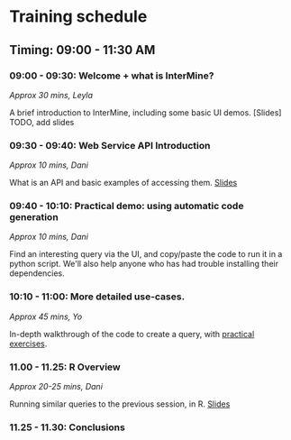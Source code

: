 # Training schedule

## Timing: 09:00 - 11:30 AM 

### 09:00 - 09:30: Welcome + what is InterMine?  
_Approx 30 mins, Leyla_  

A brief introduction to InterMine, including some basic UI demos. [Slides] TODO, add slides

### 09:30 - 09:40: Web Service API Introduction 
_Approx 10 mins, Dani_

What is an API and basic examples of accessing them. [Slides](https://docs.google.com/presentation/d/1dQAuY3c1rXM77J6VDHXWBvlh5-ipoQlKIWVtOVR5Zvc/edit?usp=sharing)

### 09:40 - 10:10: Practical demo: using automatic code generation 
_Approx 10 mins, Dani_

Find an interesting query via the UI, and copy/paste the code to run it in a python script. We'll also help anyone who has had trouble installing their dependencies. 

### 10:10 - 11:00: More detailed use-cases. 
_Approx 45 mins, Yo_

In-depth walkthrough of the code to create a query, with [practical exercises](python/practical-exercises.md). 

### 11.00 - 11.25: R Overview 
_Approx 20-25 mins, Dani_

Running similar queries to the previous session, in R. [Slides](https://docs.google.com/presentation/d/1Rs2UQrReE29kgw_MoCV_pELuyDFa6ycplBZ6ZBgwB6U/edit?usp=sharing)

### 11.25 - 11.30: Conclusions

